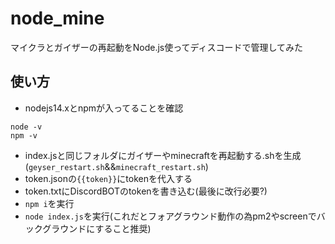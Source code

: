 # node_mine
マイクラとガイザーの再起動をNode.js使ってディスコードで管理してみた

## 使い方
- nodejs14.xとnpmが入ってることを確認
```
node -v
npm -v
```
- index.jsと同じフォルダにガイザーやminecraftを再起動する.shを生成(```geyser_restart.sh```&&```minecraft_restart.sh```)
- token.jsonの```{{token}}```にtokenを代入する
- token.txtにDiscordBOTのtokenを書き込む(最後に改行必要?)
- ```npm i```を実行
- ```node index.js```を実行(これだとフォアグラウンド動作の為pm2やscreenでバックグラウンドにすること推奨)